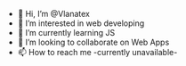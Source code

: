 - 👋 Hi, I’m @Vlanatex
- 👀 I’m interested in web developing
- 🌱 I’m currently learning JS
- 💞️ I’m looking to collaborate on Web Apps
- 📫 How to reach me -currently unavailable-

